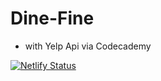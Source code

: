 # Dine-Fine

- with Yelp Api via Codecademy

[![Netlify Status](https://api.netlify.com/api/v1/badges/198c84c7-308d-4a4c-a6d0-d26cbcc43339/deploy-status)](https://app.netlify.com/sites/dine-fine/deploys)
